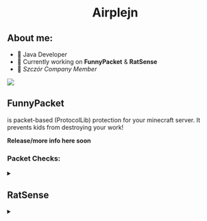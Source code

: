 <h1 align="center">Airplejn</h1> 

<h2 align="left">About me:</h1>

- 💬 Java Developer
- 🤔 Currently working on **FunnyPacket** & **RatSense**
- 🐀 *Szczór Company Member*

[![](https://github-readme-stats.vercel.app/api?username=Airplejn&theme=dracula)](https://github.com/anuraghazra/github-readme-stats)
<!-- 
[![](https://github-readme-stats.vercel.app/api/top-langs/?username=Airplejn&layout=compact)](https://github.com/anuraghazra/github-readme-stats)
Not important rn 
-->


## FunnyPacket

is packet-based (ProtocolLib) protection for your minecraft server.
It prevents kids from destroying your work!

**Release/more info here soon**

### Packet Checks:

<details><summary></summary> 
<p>
  
- **A** (Basic check for *spamming packets*)
- **B** (Packet *value* check)
- Soon more

</p>
</details>

## RatSense

<details><summary></summary> 
<p>

private hacked client.
Dont ask for it because probably it will never be public.
  
</p>
</details>
